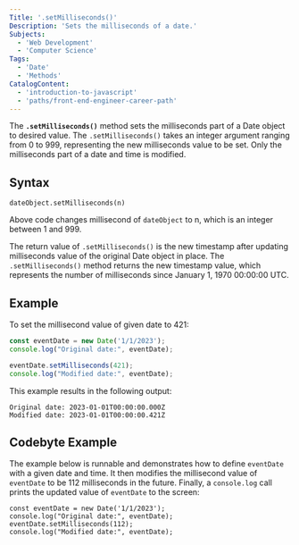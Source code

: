 ```yaml
---
Title: '.setMilliseconds()'
Description: 'Sets the milliseconds of a date.'
Subjects:
  - 'Web Development'
  - 'Computer Science'
Tags:
  - 'Date'
  - 'Methods'
CatalogContent:
  - 'introduction-to-javascript'
  - 'paths/front-end-engineer-career-path'
---
```


The **`.setMilliseconds()`** method sets the milliseconds part of a Date object to desired value. The `.setMilliseconds()` takes an integer argument ranging from 0 to 999, representing the new milliseconds value to be set. Only the milliseconds part of a date and time is modified. 

## Syntax

```pseudo
dateObject.setMilliseconds(n)
```

Above code changes millisecond of `dateObject` to n, which is an integer between 1 and 999.

The  return value of `.setMilliseconds()` is the new timestamp after updating milliseconds value of the original Date object in place. The `.setMilliseconds()` method returns the new timestamp value, which represents the number of milliseconds since January 1, 1970 00:00:00 UTC.

## Example

To set the millisecond value of given date to 421:

```js
const eventDate = new Date('1/1/2023');
console.log("Original date:", eventDate);

eventDate.setMilliseconds(421);
console.log("Modified date:", eventDate);
```

This example results in the following output:

```shell
Original date: 2023-01-01T00:00:00.000Z
Modified date: 2023-01-01T00:00:00.421Z
```

## Codebyte Example

The example below is runnable and demonstrates how to define `eventDate` with a given date and time. It then modifies the millisecond value of `eventDate` to be 112 milliseconds in the future. Finally, a `console.log` call prints the updated value of `eventDate` to the screen:

```codebyte/javascript
const eventDate = new Date('1/1/2023');
console.log("Original date:", eventDate); 
eventDate.setMilliseconds(112);
console.log("Modified date:", eventDate);
```
